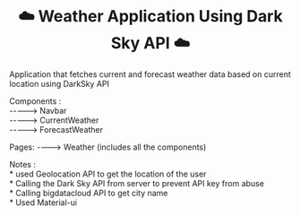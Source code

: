 <h1 align="center">☁️ Weather Application Using Dark Sky API ☁️</h1>

 Application that fetches current and forecast weather data based on current location using DarkSky API  
 
 Components :<br /> -----> Navbar  
              -----> CurrentWeather  
              -----> ForecastWeather  
              
Pages: ----> Weather (includes all the components)  

Notes :   
         * used Geolocation API to get the location of the user  
         * Calling the Dark Sky API from server to prevent API key from abuse  
         * Calling bigdatacloud API to get city name  
         * Used Material-ui   
